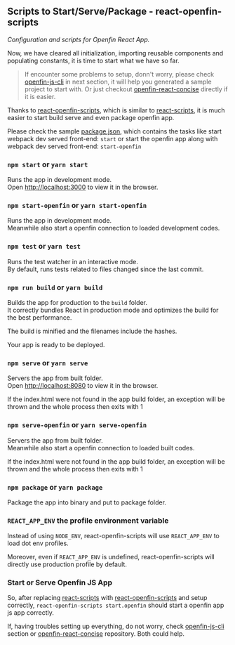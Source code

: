 Scripts to Start/Serve/Package - react-openfin-scripts
------------------------------------------------------
_Configuration and scripts for Openfin React App._

Now, we have cleared all initialization, importing reusable components and populating constants, it is time to start
what we have so far.

> If encounter some problems to setup, donn't worry, please check [openfin-js-cli] in next section, it will help you 
> generated a sample project to start with. Or just checkout 
> [openfin-react-concise](https://github.com/openfin-js-app/openfin-react-concise) directly if it is easier.

Thanks to [react-openfin-scripts], which is similar to [react-scripts], it is much easier to start build serve and even
package openfin app. 

Please check the sample [package.json](https://github.com/openfin-js-app/openfin-react-concise/blob/master/package.json),
which contains the tasks like start webpack dev served front-end: `start` or start the openfin app along with webpack dev
served front-end: `start-openfin` 

### `npm start` or `yarn start`

Runs the app in development mode.<br>
Open [http://localhost:3000](http://localhost:3000) to view it in the browser.

### `npm start-openfin` or `yarn start-openfin`

Runs the app in development mode.<br>
Meanwhile also start a openfin connection to loaded development codes.

### `npm test` or `yarn test`

Runs the test watcher in an interactive mode.<br>
By default, runs tests related to files changed since the last commit.

### `npm run build` or `yarn build`

Builds the app for production to the `build` folder.<br>
It correctly bundles React in production mode and optimizes the build for the best performance.

The build is minified and the filenames include the hashes.<br>

Your app is ready to be deployed.

### `npm serve` or `yarn serve`

Servers the app from built folder.<br>
Open [http://localhost:8080](http://localhost:8080) to view it in the browser.

If the index.html were not found in the app build folder, 
an exception will be thrown and the whole process then exits with 1

### `npm serve-openfin` or `yarn serve-openfin`

Servers the app from built folder.<br>
Meanwhile also start a openfin connection to loaded built codes.

If the index.html were not found in the app build folder, 
an exception will be thrown and the whole process then exits with 1

### `npm package` or `yarn package`

Package the app into binary and put to package folder.<br>

### `REACT_APP_ENV` the profile environment variable

Instead of using `NODE_ENV`, react-openfin-scripts will use `REACT_APP_ENV` to load dot env profiles.

Moreover, even if `REACT_APP_ENV` is undefined, react-openfin-scripts will directly use production profile by default. 

### Start or Serve Openfin JS App

So, after replacing [react-scripts] with [react-openfin-scripts] and setup correctly, `react-openfin-scripts start.openfin`
should start a openfin app js app correctly.

If, having troubles setting up everything, do not worry, check [openfin-js-cli] section or 
[openfin-react-concise](https://github.com/openfin-js-app/openfin-react-concise) repository. Both could help.


[openfin-js-cli]: https://www.npmjs.com/package/openfin-js-cli   
[react-scripts]: https://www.npmjs.com/package/react-scripts
[react-openfin-scripts]: https://www.npmjs.com/package/react-openfin-scripts